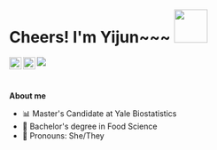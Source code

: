 # Cheers! I'm Yijun~~~ <img src="https://media1.giphy.com/media/pqStRjJyVEZDapW6EM/giphy.gif?cid=ecf05e47jsa3kps7sywp302pf0i3u4efuoiz5011z0gqtlqj&rid=giphy.gif" width="60px">

<a href="https://www.linkedin.com/in/yijun-yang-data-food-health/">
  <img align="left" alt="yj's LinkdeIN" width="22px" src="https://cdn.jsdelivr.net/npm/simple-icons@v3/icons/linkedin.svg" />
</a>
<a href="https://www.instagram.com/eatdrinkyoung/">
  <img align="left" alt="yj's Instagram" width="22px" src="https://cdn.jsdelivr.net/npm/simple-icons@v3/icons/instagram.svg" />
</a>

![](https://visitor-badge.glitch.me/badge?page_id=yijunyang.yijunyang)

<br />

**About me**

- :bar_chart:  Master's Candidate at Yale Biostatistics
- :cookie:  Bachelor's degree in Food Science
- :information_desk_person:  Pronouns: She/They
